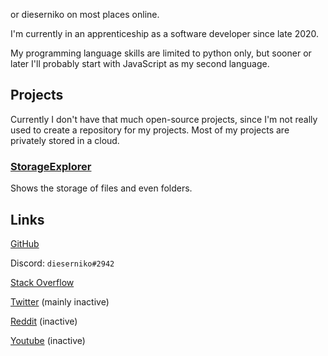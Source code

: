 or dieserniko on most places online. 

I'm currently in an apprenticeship as a software developer since late 2020.

My programming language skills are limited to python only, but sooner or later I'll probably start with JavaScript as my second language.

## Projects
Currently I don't have that much open-source projects, since I'm not really used to create a repository for my projects.
Most of my projects are privately stored in a cloud.

### [StorageExplorer](https://github.com/dieser-niko/StorageExplorer)
Shows the storage of files and even folders.

## Links
[GitHub](https://github.com/dieser-niko)

Discord: `dieserniko#2942`

[Stack Overflow](https://stackoverflow.com/users/15580216/dieserniko)

[Twitter](https://twitter.com/dieser_niko) (mainly inactive)

[Reddit](https://reddit.com/u/NikoHD203) (inactive)

[Youtube](https://youtube.com/channel/UCvUkk9NjKTNtuTorkba7thw) (inactive)

